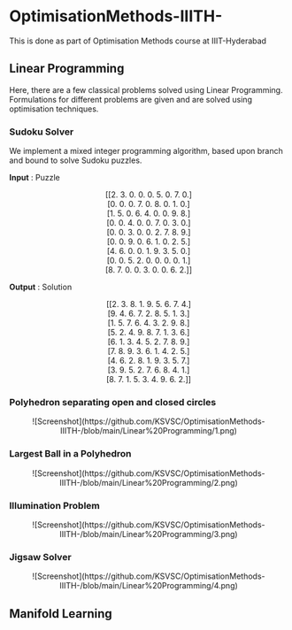 # OptimisationMethods-IIITH-

This is done as part of Optimisation Methods course at IIIT-Hyderabad

## Linear Programming
Here, there are a few classical problems solved using Linear Programming. Formulations for different problems are given and are solved using optimisation techniques.

### Sudoku Solver
We implement a mixed integer programming algorithm, based upon branch and bound to solve Sudoku puzzles.

**Input** : Puzzle </br>
<div align="center">
[[2. 3. 0. 0. 0. 5. 0. 7. 0.] </br>
 [0. 0. 0. 7. 0. 8. 0. 1. 0.]</br>
 [1. 5. 0. 6. 4. 0. 0. 9. 8.]</br>
 [0. 0. 4. 0. 0. 7. 0. 3. 0.]</br>
 [0. 0. 3. 0. 0. 2. 7. 8. 9.]</br>
 [0. 0. 9. 0. 6. 1. 0. 2. 5.]</br>
 [4. 6. 0. 0. 1. 9. 3. 5. 0.]</br>
 [0. 0. 5. 2. 0. 0. 0. 0. 1.]</br>
 [8. 7. 0. 0. 3. 0. 0. 6. 2.]]</br>
</div>

**Output** : Solution </br>
<div align="center">
[[2. 3. 8. 1. 9. 5. 6. 7. 4.] </br>
 [9. 4. 6. 7. 2. 8. 5. 1. 3.]</br>
 [1. 5. 7. 6. 4. 3. 2. 9. 8.]</br>
 [5. 2. 4. 9. 8. 7. 1. 3. 6.]</br>
 [6. 1. 3. 4. 5. 2. 7. 8. 9.]</br>
 [7. 8. 9. 3. 6. 1. 4. 2. 5.]</br>
 [4. 6. 2. 8. 1. 9. 3. 5. 7.]</br>
 [3. 9. 5. 2. 7. 6. 8. 4. 1.]</br>
 [8. 7. 1. 5. 3. 4. 9. 6. 2.]]</br>
</div>

### Polyhedron separating open and closed circles
<div align="center">
![Screenshot](https://github.com/KSVSC/OptimisationMethods-IIITH-/blob/main/Linear%20Programming/1.png)
</div>

### Largest Ball in a Polyhedron
<div align="center">
![Screenshot](https://github.com/KSVSC/OptimisationMethods-IIITH-/blob/main/Linear%20Programming/2.png)
</div>

### Illumination Problem
<div align="center">
![Screenshot](https://github.com/KSVSC/OptimisationMethods-IIITH-/blob/main/Linear%20Programming/3.png)
</div>

### Jigsaw Solver
<div align="center">
![Screenshot](https://github.com/KSVSC/OptimisationMethods-IIITH-/blob/main/Linear%20Programming/4.png)
</div>

## Manifold Learning
